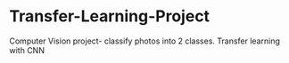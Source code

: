 # Transfer-Learning-Project
Computer Vision project- classify photos into 2 classes. Transfer learning with CNN 
